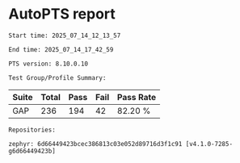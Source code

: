 # AutoPTS report

    Start time: 2025_07_14_12_13_57

    End time: 2025_07_14_17_42_59

    PTS version: 8.10.0.10

    Test Group/Profile Summary: 
|  Suite  | Total | Pass | Fail | Pass Rate|
|---------|-------|------|------|----------|
|GAP      |236    |194   |42    |  82.20 % |

    Repositories:

	zephyr: 6d66449423bcec386813c03e052d89716d3f1c91 [v4.1.0-7285-g6d66449423b]

